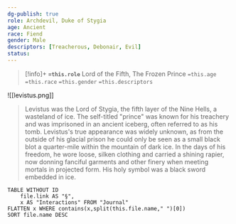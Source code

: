 ```yaml
---
dg-publish: true
role: Archdevil, Duke of Stygia
age: Ancient
race: Fiend
gender: Male
descriptors: [Treacherous, Debonair, Evil]
status:
---
```


> [!info]+
> **`=this.role`**
>  Lord of the Fifth, The Frozen Prince
> `=this.age` `=this.race` `=this.gender`
> `=this.descriptors` 

![[levistus.png]]

> Levistus was the Lord of Stygia, the fifth layer of the Nine Hells, a wasteland of ice. The self-titled "prince" was known for his treachery and was imprisoned in an ancient iceberg, often referred to as his tomb. Levistus's true appearance was widely unknown, as from the outside of his glacial prison he could only be seen as a small black blot a quarter-mile within the mountain of dark ice. In the days of his freedom, he wore loose, silken clothing and carried a shining rapier, now donning fanciful garments and other finery when meeting mortals in projected form. His holy symbol was a black sword embedded in ice.


```dataview
TABLE WITHOUT ID
	file.link AS "§", 
	x AS "Interactions" FROM "Journal"
FLATTEN x WHERE contains(x,split(this.file.name," ")[0])
SORT file.name DESC
```
